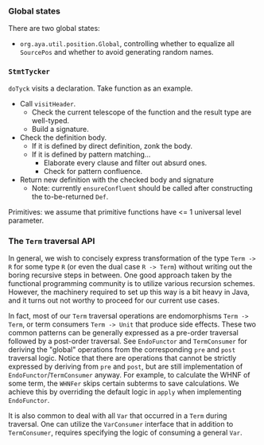 ### Global states

There are two global states:

+ `org.aya.util.position.Global`, controlling whether to equalize all
  `SourcePos` and whether to avoid generating random names.

### `StmtTycker`

`doTyck` visits a declaration. Take function as an example.
- Call `visitHeader`.
  - Check the current telescope of the function and the result type are well-typed.
  - Build a signature.
- Check the definition body.
  - If it is defined by direct definition, zonk the body.
  - If it is defined by pattern matching...
    - Elaborate every clause and filter out absurd ones.
    - Check for pattern confluence.
- Return new definition with the checked body and signature
  - Note: currently `ensureConfluent` should be called after constructing the to-be-returned `Def`.

Primitives: we assume that primitive functions have <= 1 universal level parameter.

### The `Term` traversal API

In general, we wish to concisely express transformation of the type `Term -> R` for some type `R`
(or even the dual case `R -> Term`) without writing out the boring recursive steps in between.
One good approach taken by the functional programming community is to utilize various recursion schemes.
However, the machinery required to set up this way is a bit heavy in Java,
and it turns out not worthy to proceed for our current use cases.

In fact, most of our `Term` traversal operations are endomorphisms `Term -> Term`,
or term consumers `Term -> Unit` that produce side effects.
These two common patterns can be generally expressed as a pre-order traversal followed by a post-order traversal.
See `EndoFunctor` and `TermConsumer` for deriving the "global" operations from the corresponding `pre` and `post` traversal logic.
Notice that there are operations that cannot be strictly expressed by deriving from `pre` and `post`,
but are still implementation of `EndoFunctor`/`TermConsumer` anyway.
For example, to calculate the WHNF of some term, the `WHNFer` skips certain subterms to save calculations.
We achieve this by overriding the default logic in `apply` when implementing `EndoFunctor`.

It is also common to deal with all `Var` that occurred in a `Term` during traversal.
One can utilize the `VarConsumer` interface that in addition to `TermConsumer`,
requires specifying the logic of consuming a general `Var`.
